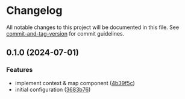 # Changelog

All notable changes to this project will be documented in this file. See [commit-and-tag-version](https://github.com/absolute-version/commit-and-tag-version) for commit guidelines.

## 0.1.0 (2024-07-01)

### Features

- implement context & map component ([4b39f5c](https://github.com/AbolhasanAshori/react-neshan-map/commit/4b39f5c49bec9597caade6a614fd41e72f09e3a4))
- initial configuration ([3683b76](https://github.com/AbolhasanAshori/react-neshan-map/commit/3683b76eb80b7e77fcbef45ac009a9e09c139a05))
